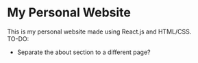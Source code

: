 # My Personal Website

This is my personal website made using React.js and HTML/CSS.  
TO-DO:
- Separate the about section to a different page?
